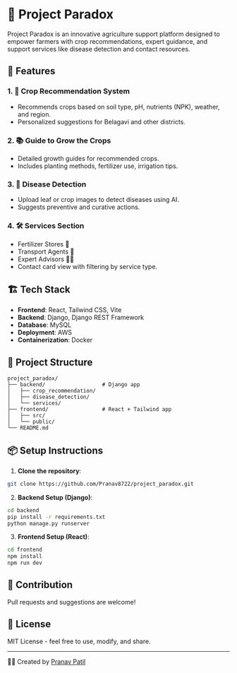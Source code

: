 
# 🌾 Project Paradox

Project Paradox is an innovative agriculture support platform designed to empower farmers with crop recommendations, expert guidance, and support services like disease detection and contact resources.

## 🚀 Features

### 1. 🌱 Crop Recommendation System
- Recommends crops based on soil type, pH, nutrients (NPK), weather, and region.
- Personalized suggestions for Belagavi and other districts.

### 2. 📚 Guide to Grow the Crops
- Detailed growth guides for recommended crops.
- Includes planting methods, fertilizer use, irrigation tips.

### 3. 🦠 Disease Detection
- Upload leaf or crop images to detect diseases using AI.
- Suggests preventive and curative actions.

### 4. 🛠️ Services Section
- Fertilizer Stores 🧪
- Transport Agents 🚛
- Expert Advisors 👨‍🌾
- Contact card view with filtering by service type.

## 🏗️ Tech Stack

- **Frontend**: React, Tailwind CSS, Vite
- **Backend**: Django, Django REST Framework
- **Database**: MySQL
- **Deployment**: AWS
- **Containerization**: Docker

## 🧭 Project Structure

```
project_paradox/
├── backend/                  # Django app
│   ├── crop_recommendation/
│   ├── disease_detection/
│   └── services/
├── frontend/                 # React + Tailwind app
│   ├── src/
│   └── public/
└── README.md
```

## 📦 Setup Instructions

1. **Clone the repository**:
```bash
git clone https://github.com/Pranav8722/project_paradox.git
```

2. **Backend Setup (Django)**:
```bash
cd backend
pip install -r requirements.txt
python manage.py runserver
```

3. **Frontend Setup (React)**:
```bash
cd frontend
npm install
npm run dev
```

## 🙌 Contribution
Pull requests and suggestions are welcome!

## 📄 License
MIT License - feel free to use, modify, and share.

---

🧑‍💻 Created by [Pranav Patil](https://github.com/Pranav8722)
